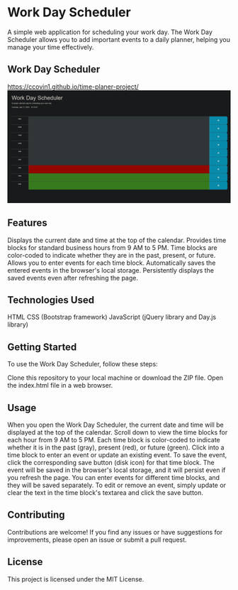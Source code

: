 # Work Day Scheduler
A simple web application for scheduling your work day. The Work Day Scheduler allows you to add important events to a daily planner, helping you manage your time effectively.

## Work Day Scheduler
https://ccovin1.github.io/time-planer-project/
![alttext](ppsc.png)
## Features
Displays the current date and time at the top of the calendar.
Provides time blocks for standard business hours from 9 AM to 5 PM.
Time blocks are color-coded to indicate whether they are in the past, present, or future.
Allows you to enter events for each time block.
Automatically saves the entered events in the browser's local storage.
Persistently displays the saved events even after refreshing the page.

## Technologies Used
HTML
CSS (Bootstrap framework)
JavaScript (jQuery library and Day.js library)

## Getting Started
To use the Work Day Scheduler, follow these steps:

Clone this repository to your local machine or download the ZIP file.
Open the index.html file in a web browser.

## Usage
When you open the Work Day Scheduler, the current date and time will be displayed at the top of the calendar.
Scroll down to view the time blocks for each hour from 9 AM to 5 PM.
Each time block is color-coded to indicate whether it is in the past (gray), present (red), or future (green).
Click into a time block to enter an event or update an existing event.
To save the event, click the corresponding save button (disk icon) for that time block.
The event will be saved in the browser's local storage, and it will persist even if you refresh the page.
You can enter events for different time blocks, and they will be saved separately.
To edit or remove an event, simply update or clear the text in the time block's textarea and click the save button.

## Contributing
Contributions are welcome! If you find any issues or have suggestions for improvements, please open an issue or submit a pull request.

## License
This project is licensed under the MIT License.

